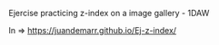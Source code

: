 Ejercise practicing z-index on a image gallery - 1DAW

In => https://juandemarr.github.io/Ej-z-index/
